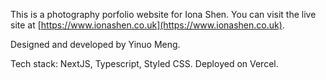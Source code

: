This is a photography porfolio website for Iona Shen. You can visit the live site at [https://www.ionashen.co.uk](https://www.ionashen.co.uk).

Designed and developed by Yinuo Meng.

Tech stack: NextJS, Typescript, Styled CSS. Deployed on Vercel.